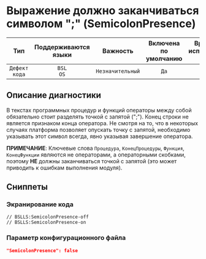 # Выражение должно заканчиваться символом ";" (SemicolonPresence)

 Тип | Поддерживаются<br>языки | Важность | Включена<br>по умолчанию | Время на<br>исправление (мин) | Тэги 
 :-: | :-: | :-: | :-: | :-: | :-: 
 `Дефект кода` | `BSL`<br>`OS` | `Незначительный` | `Да` | `1` | `standard`<br>`badpractice` 

<!-- Блоки выше заполняются автоматически, не трогать -->
## Описание диагностики

В текстах программных процедур и функций операторы между собой обязательно стоит разделять точкой с запятой (";"). Конец строки не является признаком конца оператора.
Не смотря на то, что в некоторых случаях платформа позволяет опускать точку с запятой, необходимо указывать этот символ всегда, явно указывая завершение оператора.

**ПРИМЕЧАНИЕ**: Ключевые слова `Процедура`, `КонецПроцедуры`, `Функция`, `КонецФункции` являются не операторами, а операторными скобками, поэтому **НЕ** должны заканчиваться точкой с запятой (это может приводить к ошибкам выполнения модуля).

## Сниппеты

<!-- Блоки ниже заполняются автоматически, не трогать -->
### Экранирование кода

```bsl
// BSLLS:SemicolonPresence-off
// BSLLS:SemicolonPresence-on
```

### Параметр конфигурационного файла

```json
"SemicolonPresence": false
```

